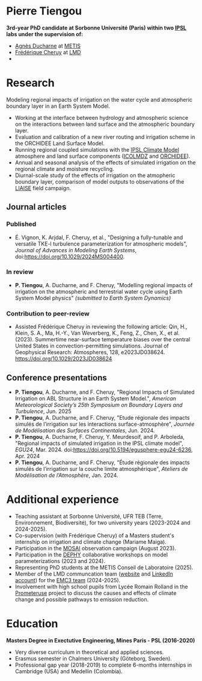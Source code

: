 # Pierre Tiengou
**3rd-year PhD candidate at Sorbonne Université (Paris) within two [IPSL](https://www.ipsl.fr/en/home-en/) labs under the supervision of:**
* [Agnès Ducharne](https://www.metis.upmc.fr/~ducharne/) at [METIS](https://www.metis.upmc.fr/)
* [Frédérique Cheruy](https://web.lmd.jussieu.fr/~cheruy/PUBLI/CVISMAR2019.pdf) at  [LMD](https://www.lmd.ipsl.fr/en/home-2/)
* 
# Research 
Modeling regional impacts of irrigation on the water cycle and atmospheric boundary layer in an Earth System Model.

* Working at the interface between hydrology and atmospheric science on the interactions between land surface and the atmospheric boundary layer.
* Evaluation and calibration of a new river routing and irrigation scheme in the ORCHIDEE Land Surface Model.
* Running regional coupled simulations with the [IPSL Climate Model](https://cmc.ipsl.fr/ipsl-climate-models/) atmosphere and land surface components ([ICOLMDZ](https://lmdz.lmd.jussieu.fr/) and [ORCHIDEE](https://orchidee.ipsl.fr/you-orchidee/)).
* Annual and seasonal analysis of the effects of simulated irrigation on the regional climate and moisture recycling.
* Diurnal-scale study of the effects of irrigation on the atmopheric boundary layer, comparison of model outputs to observations of the [LIAISE](https://liaise.aeris-data.fr/) field campaign.

## Journal articles
### Published
* É. Vignon, K. Arjdal, F. Cheruy, et al., "Designing a fully-tunable and versatile TKE-l turbulence parameterization for atmospheric models", _Journal of Advances in Modeling Earth Systems_, doi:https://doi.org/10.1029/2024MS004400.

### In review
* **P. Tiengou**, A. Ducharne, and F. Cheruy, "Modelling regional impacts of irrigation on the atmospheric and terrestrial water cycle using Earth System Model physics" _(submitted to Earth System Dynamics)_

### Contribution to peer-review
* Assisted Frédérique Cheruy in reviewing the following article: Qin, H., Klein, S. A., Ma, H.-Y., Van Weverberg, K., Feng, Z., Chen, X., et al. (2023). Summertime near-surface temperature biases over the central United States in convection-permitting simulations. Journal of Geophysical Research: Atmospheres, 128, e2023JD038624. https://doi.org/10.1029/2023JD038624
  
## Conference presentations
* **P. Tiengou**, A. Ducharne, and F. Cheruy, "Regional Impacts of Simulated Irrigation on ABL Structure in an Earth System Model.", _American Meteorological Society’s 25th Symposium on Boundary Layers and Turbulence_, Jun. 2025
* **P. Tiengou**, A. Ducharne, and F. Cheruy, "Etude régionale des impacts simulés de l’irrigation sur les interactions surface-atmosphère", _Journée de Modélisation des Surfaces Continentales_, Jun. 2024.
* **P. Tiengou**, A. Ducharne, F. Cheruy, Y. Meurdesoif, and P. Arboleda, "Regional impacts of simulated irrigation in the IPSL climate model", _EGU24_, Mar. 2024. doi:https://doi.org/10.5194/egusphere-egu24-6236, Apr. 2024
* **P. Tiengou**, A. Ducharne, and F. Cheruy, "Étude régionale des impacts simulés de l’irrigation sur la couche limite atmosphérique", _Ateliers de Modélisation de l’Atmosphère_, Jan. 2024.

# Additional experience
* Teaching assistant at Sorbonne Université, UFR TEB (Terre, Environnement, Biodiversité), for two university years (2023-2024 and 2024-2025).
* Co-supervision (with Frédérique Cheruy) of a Masters student's internship on irrigation and climate change (Mariame Maiga).
* Participation in the [MOSAI](https://mosai.aeris-data.fr/) observation campaign (August 2023).
* Participation in the [DEPHY](https://www.umr-cnrm.fr/spip.php?article1183&lang=en) collaborative workshops on model parameterizations (2023 and 2024).
* Representing PhD students at the METIS Conseil de Laboratoire (2025).
* Member of the LMD communcation team ([website](https://www.lmd.ipsl.fr/en/home-2/) and [LinkedIn account](https://www.linkedin.com/company/laboratoire-de-m%C3%A9t%C3%A9orologie-dynamique/)) for the [EMC3 team](https://emc3.lmd.jussieu.fr/en) (2024-2025).
* Involvement with high school pupils from Lycée Romain Rolland in the [Prometeruse](https://www.prometeruse.org/) project to discuss the causes and effects of climate change and possible pathways to emission reduction.

# Education
**Masters Degree in Exectutive Engineering, Mines Paris - PSL (2016-2020)** 
 * Very diverse curriculum in theoretical and applied sciences.
 * Erasmus semester in Chalmers University (Göteborg, Sweden).
 * Professional gap year (2018-2019) to complete 6-months internships in Cambridge (USA) and Medellin (Colombia).
